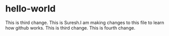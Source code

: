 # hello-world
This is third change.
This is Suresh.I am making changes to this file to learn how github works.
This is third change.
This is fourth change.
